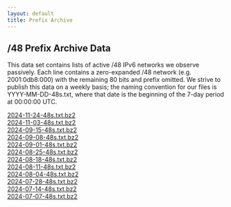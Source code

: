 ```yaml
---
layout: default
title: Prefix Archive
---
```


## /48 Prefix Archive Data

This data set contains lists of active /48 IPv6 networks we observe passively.
Each line contains a zero-expanded /48 network (e.g. 2001:0db8:000) with the
remaining 80 bits and prefix omitted. We strive to publish this data on a
weekly basis; the naming convention for our files is YYYY-MM-DD-48s.txt, where
that date is the beginning of the 7-day period at 00:00:00 UTC.

<!-- [](data/prefixes/)<br> -->
[2024-11-24-48s.txt.bz2](/data/prefixes/2024-11-24-48s.txt.bz2)<br>
[2024-11-03-48s.txt.bz2](/data/prefixes/2024-11-03-48s.txt.bz2)<br>
[2024-09-15-48s.txt.bz2](/data/prefixes/2024-09-15-48s.txt.bz2)<br>
[2024-09-08-48s.txt.bz2](/data/prefixes/2024-09-08-48s.txt.bz2)<br>
[2024-09-01-48s.txt.bz2](/data/prefixes/2024-09-01-48s.txt.bz2)<br>
[2024-08-25-48s.txt.bz2](/data/prefixes/2024-08-25-48s.txt.bz2)<br>
[2024-08-18-48s.txt.bz2](/data/prefixes/2024-08-18-48s.txt.bz2)<br>
[2024-08-11-48s.txt.bz2](/data/prefixes/2024-08-11-48s.txt.bz2)<br>
[2024-08-04-48s.txt.bz2](/data/prefixes/2024-08-04-48s.txt.bz2)<br>
[2024-07-28-48s.txt.bz2](/data/prefixes/2024-07-28-48s.txt.bz2)<br>
[2024-07-14-48s.txt.bz2](/data/prefixes/2024-07-14-48s.txt.bz2)<br>
[2024-07-07-48s.txt.bz2](/data/prefixes/2024-07-07-48s.txt.bz2)<br>
